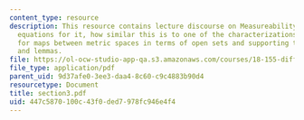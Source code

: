 ```yaml
---
content_type: resource
description: This resource contains lecture discourse on Measureability of Functions,
  equations for it, how similar this is to one of the characterizations of continuity
  for maps between metric spaces in terms of open sets and supporting theorems, prpopositions
  and lemmas.
file: https://ol-ocw-studio-app-qa.s3.amazonaws.com/courses/18-155-differential-analysis-fall-2004/447c5870100c43f0ded7978fc946e4f4_section3.pdf
file_type: application/pdf
parent_uid: 9d37afe0-3ee3-daa4-8c60-c9c4883b90d4
resourcetype: Document
title: section3.pdf
uid: 447c5870-100c-43f0-ded7-978fc946e4f4
---
```

